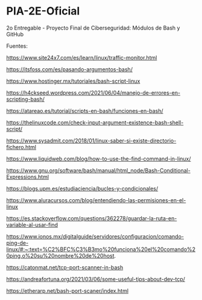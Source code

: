 # PIA-2E-Oficial
2o Entregable - Proyecto Final de Ciberseguridad: Módulos de Bash y GitHub 


Fuentes:

https://www.site24x7.com/es/learn/linux/traffic-monitor.html

https://itsfoss.com/es/pasando-argumentos-bash/

https://www.hostinger.mx/tutoriales/bash-script-linux

https://h4ckseed.wordpress.com/2021/06/04/manejo-de-errores-en-scripting-bash/

https://atareao.es/tutorial/scripts-en-bash/funciones-en-bash/

https://thelinuxcode.com/check-input-argument-existence-bash-shell-script/

https://www.sysadmit.com/2018/01/linux-saber-si-existe-directorio-fichero.html

https://www.liquidweb.com/blog/how-to-use-the-find-command-in-linux/

https://www.gnu.org/software/bash/manual/html_node/Bash-Conditional-Expressions.html

https://blogs.upm.es/estudiaciencia/bucles-y-condicionales/

https://www.aluracursos.com/blog/entendiendo-las-permisiones-en-el-linux

https://es.stackoverflow.com/questions/362278/guardar-la-ruta-en-variable-al-usar-find

https://www.ionos.mx/digitalguide/servidores/configuracion/comando-ping-de-linux/#:~:text=%C2%BFC%C3%B3mo%20funciona%20el%20comando%20ping,o%20su%20nombre%20de%20host.

https://catonmat.net/tcp-port-scanner-in-bash

https://andreafortuna.org/2021/03/06/some-useful-tips-about-dev-tcp/

https://etherarp.net/bash-port-scaner/index.html
